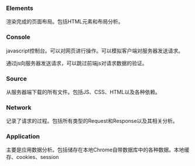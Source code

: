 ### Elements

渲染完成的页面布局。包括HTML元素和布局分析。

### Console

javascript控制台。可以对网页进行操作。可以模拟客户端对服务器发送请求。

通过js向服务器发送请求，可以跳过前端js对请求数据的验证。

### Source
从服务器端下载的所有文件。包括JS、CSS、HTML以及各种依赖。

### Network
记录了请求的过程。包括所有类型的Request和Response以及其相关分析。

### Application

主要是应用数据分析。包括储存在本地Chrome自带数据库中的各种数据。本地缓存、cookies、session